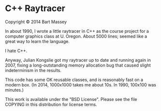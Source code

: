 # C++ Raytracer
Copyright © 2014 Bart Massey

In about 1990, I wrote a little raytracer in C++ as the
course project for a computer graphics class at
U. Oregon. About 5000 lines; seemed like a great way to
learn the language.

I hate C++.

Anyway, Julian Kongslie got my raytracer up to date and
running again in 2007, fixing a long-outstanding memory
allocation bug that caused slight indeterminism in the
results.

This code has some OK reusable classes, and is reasonably
fast on a modern box. (In 2014, 1000x1000 takes me about
10s. In 1990, 100x100 was minutes.)

This work is available under the "BSD License". Please see
the file COPYING in this distribution for license terms.
